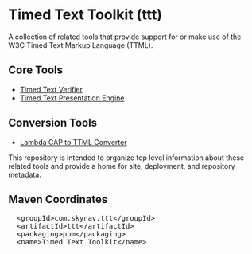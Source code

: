 # Timed Text Toolkit (ttt)

A collection of related tools that provide support for or make use of the W3C Timed Text Markup Language (TTML).

## Core Tools

- [Timed Text Verifier](https://github.com/skynavga/ttv)
- [Timed Text Presentation Engine](https://github.com/skynavga/ttpe)

## Conversion Tools

- [Lambda CAP to TTML Converter](https://github.com/skynavga/cap2tt)

This repository is intended to organize top level information about these related tools and provide a home for site, deployment, and repository metadata.

## Maven Coordinates

<pre>
  &lt;groupId&gt;com.skynav.ttt&lt;/groupId&gt;
  &lt;artifactId&gt;ttt&lt;/artifactId&gt;
  &lt;packaging&gt;pom&lt;/packaging&gt;
  &lt;name&gt;Timed Text Toolkit&lt;/name&gt;
</pre>



